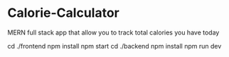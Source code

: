 # Calorie-Calculator
MERN full stack app that allow you to track total calories you have today

cd ./frontend
npm install
npm start
cd ./backend
npm install
npm run dev
